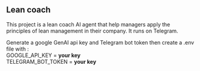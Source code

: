 ## Lean coach

This project is a lean coach AI agent that help managers apply the principles of lean management in their company. It runs on Telegram.

Generate a google GenAI api key and Telegram bot token then create a .env file with : \
GOOGLE_API_KEY = **your key** \
TELEGRAM_BOT_TOKEN = **your key**
